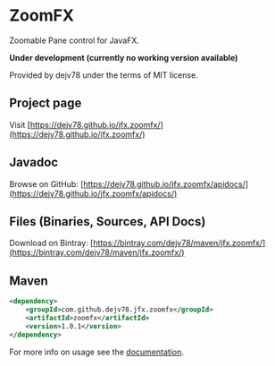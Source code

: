 # ZoomFX
Zoomable Pane control for JavaFX.


**Under development (currently no working version available)**


Provided by dejv78 under the terms of MIT license.


## Project page
Visit [https://dejv78.github.io/jfx.zoomfx/](https://dejv78.github.io/jfx.zoomfx/)

## Javadoc
Browse on GitHub: [https://dejv78.github.io/jfx.zoomfx/apidocs/](https://dejv78.github.io/jfx.zoomfx/apidocs/)

## Files (Binaries, Sources, API Docs)
Download on Bintray: [https://bintray.com/dejv78/maven/jfx.zoomfx/](https://bintray.com/dejv78/maven/jfx.zoomfx/)

## Maven
~~~ xml
<dependency>
    <groupId>com.github.dejv78.jfx.zoomfx</groupId>
    <artifactId>zoomfx</artifactId>
    <version>1.0.1</version>
</dependency>
~~~

For more info on usage see the [documentation](https://dejv78.github.io/jfx/zoomfx/docs).
